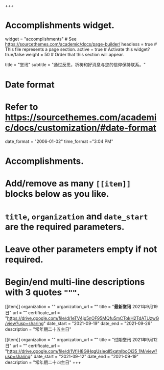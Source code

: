 +++
# Accomplishments widget.
widget = "accomplishments"  # See https://sourcethemes.com/academic/docs/page-builder/
headless = true  # This file represents a page section.
active = true  # Activate this widget? true/false
weight = 50  # Order that this section will appear.

title = "堂讯"
subtitle = "通过反思，祈祷和好消息与您的信仰保持联系。"

# Date format
#   Refer to https://sourcethemes.com/academic/docs/customization/#date-format
date_format = "2006-01-02"
time_format ="3:04 PM"

# Accomplishments.
#   Add/remove as many `[[item]]` blocks below as you like.
#   `title`, `organization` and `date_start` are the required parameters.
#   Leave other parameters empty if not required.
#   Begin/end multi-line descriptions with 3 quotes `"""`.

[[item]]
  organization = ""
  organization_url = ""
  title = "**最新堂讯** 2021年9月19日"
  url = ""
  certificate_url = "https://drive.google.com/file/d/1eTV4jg5nOF95MQfu5mCTokH2TdATUzwG/view?usp=sharing"
  date_start = "2021-09-19"
  date_end = "2021-09-26"
  description = "常年期二十五主日"


[[item]]
  organization = ""
  organization_url = ""
  title = "~~过期堂讯~~ 2021年9月12日"
  url = ""
  certificate_url = "https://drive.google.com/file/d/1VfiH8GiHqgUsieqIl5xatnIboOi35_1M/view?usp=sharing"
  date_start = "2021-09-12"
  date_end = "2021-09-19"
  description = "常年期二十四主日"
+++
